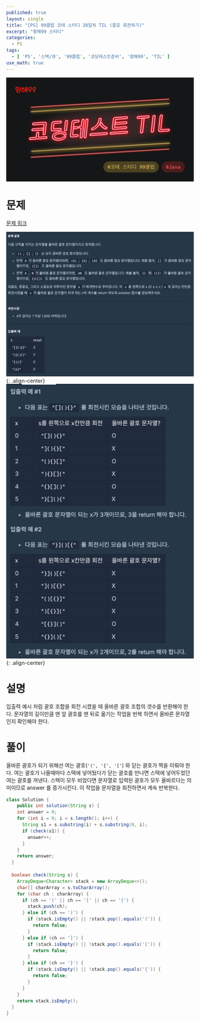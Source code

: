 ```yaml
---
published: true
layout: single
title: "[PS] 99클럽 코테 스터디 28일차 TIL (괄호 회전하기)"
excerpt: "항해99 스터디"
categories:
  - PS
tags:
  - [ 'PS', '스택/큐', '99클럽', '코딩테스트준비', '항해99', 'TIL' ]
use_math: true
---
```



![img_3.png](https://github.com/zhtmr/static-files-for-posting/blob/main/static-files-for-posting/20240722/99club_TIL_thumbnail/%EA%B8%B0%EB%B3%B8%ED%98%951_java.png?raw=true)


# 문제
[문제 링크](https://school.programmers.co.kr/learn/courses/30/lessons/76502)

![img_3.png](https://github.com/zhtmr/static-files-for-posting/blob/main/static-files-for-posting/20240818/ex.png?raw=true){: .align-center}
![img_3.png](https://github.com/zhtmr/static-files-for-posting/blob/main/static-files-for-posting/20240818/ex2.png?raw=true){: .align-center}

# 설명
입출력 예시 처럼 괄호 조합을 회전 시켰을 때 올바른 괄호 조합의 갯수를 반환해야 한다.
문자열의 길이만큼 맨 앞 괄호를 맨 뒤로 옮기는 작업을 반복 하면서 올바른 문자열인지 확인해야 한다.

# 풀이
올바른 괄호가 되기 위해선 여는 괄호(`'(', '{', '['`) 와 닫는 괄호가 짝을 이뤄야 한다. 
여는 괄호가 나올때마다 스택에 넣어뒀다가 닫는 괄호를 만나면 스택에 넣어두었던 여는 괄호를 꺼낸다. 
스택이 모두 비었다면 문자열로 입력된 괄호가 모두 올바르다는 의미이므로 answer 를 증가시킨다.
이 작업을 문자열을 회전하면서 계속 반복한다.

```java
class Solution {
    public int solution(String s) {
    int answer = 0;
    for (int i = 0; i < s.length(); i++) {
      String s1 = s.substring(i) + s.substring(0, i);
      if (check(s1)) {
        answer++;
      }
    }
    return answer;
  }

  boolean check(String s) {
    ArrayDeque<Character> stack = new ArrayDeque<>();
    char[] charArray = s.toCharArray();
    for (char ch : charArray) {
      if (ch == '(' || ch == '[' || ch == '{') {
        stack.push(ch);
      } else if (ch == ')') {
        if (stack.isEmpty() || !stack.pop().equals('(')) {
          return false;
        }
      } else if (ch == ']') {
        if (stack.isEmpty() || !stack.pop().equals('[')) {
          return false;
        }
      } else if (ch == '}') {
        if (stack.isEmpty() || !stack.pop().equals('{')) {
          return false;
        }
      }
    }
    return stack.isEmpty();
  }
}
```
